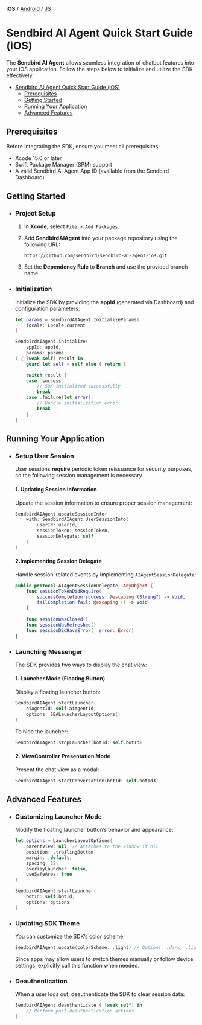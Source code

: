 **iOS** / [Android](https://github.com/sendbird/sendbird-ai-agent/blob/main/android/README.md) / [JS](https://github.com/sendbird/sendbird-ai-agent/blob/main/js/README.md)

# Sendbird AI Agent Quick Start Guide (iOS)

The **Sendbird AI Agent** allows seamless integration of chatbot features into your iOS application. Follow the steps below to initialize and utilize the SDK effectively.

- [Sendbird AI Agent Quick Start Guide (iOS)](#sendbird-ai-agent-quick-start-guide-ios)
  - [Prerequisites](#prerequisites)
  - [Getting Started](#getting-started)
  - [Running Your Application](#running-your-application)
  - [Advanced Features](#advanced-features)

## Prerequisites

Before integrating the SDK, ensure you meet all prerequisites:

- Xcode 15.0 or later
- Swift Package Manager (SPM) support
- A valid Sendbird AI Agent App ID (available from the Sendbird Dashboard)

## Getting Started

- ### Project Setup

  1. In **Xcode**, select `File > Add Packages`.
  2. Add **SendbirdAIAgent** into your package repository using the following URL:
    
     ```
     https://github.com/sendbird/sendbird-ai-agent-ios.git
     ```
  3. Set the **Dependency Rule** to **Branch** and use the provided branch name.

- ### Initialization

  Initialize the SDK by providing the **appId** (generated via Dashboard) and configuration parameters:

    ```swift
    let params = SendbirdAIAgent.InitializeParams(
        locale: Locale.current
    )

    SendbirdAIAgent.initialize(
        appId: appId,
        params: params
    ) { [weak self] result in
        guard let self = self else { return }

        switch result {
        case .success:
            // SDK initialized successfully
            break
        case .failure(let error):
            // Handle initialization error
            break
        }
    }
    ```

## Running Your Application

- ### Setup User Session
  User sessions **require** periodic token reissuance for security purposes, so the following session management is necessary.
    #### 1. Updating Session Information
    Update the session information to ensure proper session management:
    ```swift
    SendbirdAIAgent.updateSessionInfo(
        with: SendbirdAIAgent.UserSessionInfo(
            userId: userId,
            sessionToken: sessionToken,
            sessionDelegate: self
        )
    )
    ```
    #### 2.Implementing Session Delegate
    Handle session-related events by implementing `AIAgentSessionDelegate`:
    ```swift
    public protocol AIAgentSessionDelegate: AnyObject {
        func sessionTokenDidRequire(
            successCompletion success: @escaping (String?) -> Void,
            failCompletion fail: @escaping () -> Void
        )
        
        func sessionWasClosed()
        func sessionWasRefreshed()
        func sessionDidHaveError(_ error: Error)
    }
    ```
- ### Launching Messenger

    The SDK provides two ways to display the chat view:

    #### 1. Launcher Mode (Floating Button)

    Display a floating launcher button:

    ```swift
    SendbirdAIAgent.startLauncher(
        aiAgentId: self.aiAgentId,
        options: SBALauncherLayoutOptions()
    )
    ```

    To hide the launcher:

    ```swift
    SendbirdAIAgent.stopLauncher(botId: self.botId)
    ```

    #### 2. ViewController Presentation Mode

    Present the chat view as a modal:

    ```swift
    SendbirdAIAgent.startConversation(botId: self.botId3)
    ```

## Advanced Features

- ### Customizing Launcher Mode

    Modify the floating launcher button’s behavior and appearance:

    ```swift
    let options = LauncherLayoutOptions(
        parentView: nil, // Attaches to the window if nil
        position: .trailingBottom,
        margin: .default,
        spacing: 12,
        overlayLauncher: false,
        useSafeArea: true
    )

    SendbirdAIAgent.startLauncher(
        botId: self.botId,
        options: options
    )
    ```

- ### Updating SDK Theme

    You can customize the SDK’s color scheme:

    ```swift
    SendbirdAIAgent.update(colorScheme: .light) // Options: .dark, .light
    ```

    Since apps may allow users to switch themes manually or follow device settings, explicitly call this function when needed.

- ### Deauthentication

    When a user logs out, deauthenticate the SDK to clear session data:

    ```swift
    SendbirdAIAgent.deauthenticate { [weak self] in
        // Perform post-deauthentication actions
    }
    ```


[def]: #prerequisites
